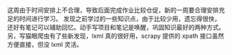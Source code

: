 这周由于时间安排上不合理，导致后面完成作业比较仓促，新的一周要合理安排充足的时间进行学习。
发现之前学过的一些知识点，由于比较少用，遗忘得很快，还好有笔记可以辅助回忆。动手写项目和笔记是唤醒，巩固知识最好的两种方式。
另，写猫眼爬虫有了些新发现，lxml 真的很好用，scrapy 提供的 xpath 接口虽然方便直接，但没 lxml 灵活。
